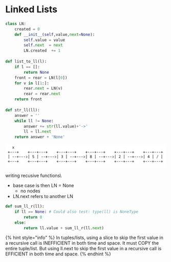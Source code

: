 # Linked Lists



```python
class LN:
    created = 0
    def __init__(self,value,next=None):
        self.value = value
        self.next  = next
        LN.created  += 1

def list_to_ll(l):
    if l == []:
        return None
    front = rear = LN(l[0])
    for v in l[1:]:
        rear.next = LN(v)
        rear = rear.next
    return front

def str_ll(ll):
    answer = ''
    while ll != None:
        answer += str(ll.value)+'->'
        ll = ll.next
    return answer + 'None'
```

![](<../.gitbook/assets/image (1).png>)

writing recusive functions\


* base case is then LN = None
  * no nodes
* LN.next refers to another LN

```python
def sum_ll_r(ll):
    if ll == None: # Could also test: type(ll) is NoneType
        return 0
    else:
        return ll.value + sum_ll_r(ll.next)
```

{% hint style="info" %}
In tuples/lists, using a slice to skip the first value in a recursive call is INEFFICIENT in both time and space. It must COPY the entire tuple/list. But using ll.next to skip the first value in a recursive call is EFFICIENT in both time and space.
{% endhint %}

